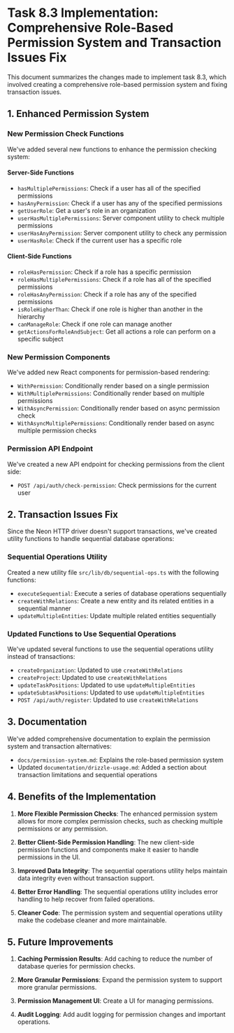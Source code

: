 # Task 8.3 Implementation: Comprehensive Role-Based Permission System and Transaction Issues Fix

This document summarizes the changes made to implement task 8.3, which involved creating a comprehensive role-based permission system and fixing transaction issues.

## 1. Enhanced Permission System

### New Permission Check Functions

We've added several new functions to enhance the permission checking system:

#### Server-Side Functions

- `hasMultiplePermissions`: Check if a user has all of the specified permissions
- `hasAnyPermission`: Check if a user has any of the specified permissions
- `getUserRole`: Get a user's role in an organization
- `userHasMultiplePermissions`: Server component utility to check multiple permissions
- `userHasAnyPermission`: Server component utility to check any permission
- `userHasRole`: Check if the current user has a specific role

#### Client-Side Functions

- `roleHasPermission`: Check if a role has a specific permission
- `roleHasMultiplePermissions`: Check if a role has all of the specified permissions
- `roleHasAnyPermission`: Check if a role has any of the specified permissions
- `isRoleHigherThan`: Check if one role is higher than another in the hierarchy
- `canManageRole`: Check if one role can manage another
- `getActionsForRoleAndSubject`: Get all actions a role can perform on a specific subject

### New Permission Components

We've added new React components for permission-based rendering:

- `WithPermission`: Conditionally render based on a single permission
- `WithMultiplePermissions`: Conditionally render based on multiple permissions
- `WithAsyncPermission`: Conditionally render based on async permission check
- `WithAsyncMultiplePermissions`: Conditionally render based on async multiple permission checks

### Permission API Endpoint

We've created a new API endpoint for checking permissions from the client side:

- `POST /api/auth/check-permission`: Check permissions for the current user

## 2. Transaction Issues Fix

Since the Neon HTTP driver doesn't support transactions, we've created utility functions to handle sequential database operations:

### Sequential Operations Utility

Created a new utility file `src/lib/db/sequential-ops.ts` with the following functions:

- `executeSequential`: Execute a series of database operations sequentially
- `createWithRelations`: Create a new entity and its related entities in a sequential manner
- `updateMultipleEntities`: Update multiple related entities sequentially

### Updated Functions to Use Sequential Operations

We've updated several functions to use the sequential operations utility instead of transactions:

- `createOrganization`: Updated to use `createWithRelations`
- `createProject`: Updated to use `createWithRelations`
- `updateTaskPositions`: Updated to use `updateMultipleEntities`
- `updateSubtaskPositions`: Updated to use `updateMultipleEntities`
- `POST /api/auth/register`: Updated to use `createWithRelations`

## 3. Documentation

We've added comprehensive documentation to explain the permission system and transaction alternatives:

- `docs/permission-system.md`: Explains the role-based permission system
- Updated `documentation/drizzle-usage.md`: Added a section about transaction limitations and sequential operations

## 4. Benefits of the Implementation

1. **More Flexible Permission Checks**: The enhanced permission system allows for more complex permission checks, such as checking multiple permissions or any permission.

2. **Better Client-Side Permission Handling**: The new client-side permission functions and components make it easier to handle permissions in the UI.

3. **Improved Data Integrity**: The sequential operations utility helps maintain data integrity even without transaction support.

4. **Better Error Handling**: The sequential operations utility includes error handling to help recover from failed operations.

5. **Cleaner Code**: The permission system and sequential operations utility make the codebase cleaner and more maintainable.

## 5. Future Improvements

1. **Caching Permission Results**: Add caching to reduce the number of database queries for permission checks.

2. **More Granular Permissions**: Expand the permission system to support more granular permissions.

3. **Permission Management UI**: Create a UI for managing permissions.

4. **Audit Logging**: Add audit logging for permission changes and important operations. 